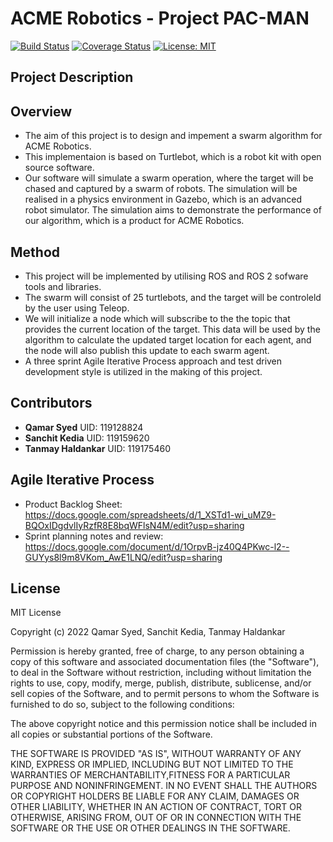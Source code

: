 # ACME Robotics - Project PAC-MAN
[![Build Status](https://github.com/Sanchitkedia/ENPM808X_PacMan/actions/workflows/cmake.yml/badge.svg)](https://github.com/Sanchitkedia/ENPM808X_PacMan/actions)
[![Coverage Status](https://coveralls.io/repos/github/Sanchitkedia/ENPM808X_PacMan/badge.svg?branch=main)](https://coveralls.io/github/Sanchitkedia/ENPM808X_PacMan?branch=main)
[![License: MIT](https://img.shields.io/badge/License-MIT-yellow.svg)](https://opensource.org/licenses/MIT)

## Project Description

## Overview

- The aim of this project is to design and impement a swarm algorithm for ACME Robotics.
- This implementaion is based on Turtlebot, which is a robot kit with open source software. 
- Our software will simulate a swarm operation, where the target will be chased and captured by a swarm of robots. The simulation will be realised in a physics environment in Gazebo, which is an advanced robot simulator. The simulation aims to demonstrate the performance of our algorithm, which is a product for ACME Robotics.

## Method
- This project will be implemented by utilising ROS and ROS 2 sofware tools and libraries. 
- The swarm will consist of 25 turtlebots, and the target will be controleld by the user using Teleop.
- We will initialize a node which will subscribe to the the topic that provides the current location of the target. This data will be used by the algorithm to calculate the updated target location for each agent, and the node will also publish this update to each swarm agent. 
- A three sprint Agile Iterative Process approach and test driven development style is utilized in the making of this project.

## Contributors
- **Qamar Syed** UID: 119128824 
- **Sanchit Kedia** UID: 119159620
- **Tanmay Haldankar** UID: 119175460

## Agile Iterative Process
- Product Backlog Sheet: https://docs.google.com/spreadsheets/d/1_XSTd1-wi_uMZ9-BQOxIDgdvlIyRzfR8E8bqWFlsN4M/edit?usp=sharing
- Sprint planning notes and review: https://docs.google.com/document/d/1OrpvB-jz40Q4PKwc-l2--GUYys8l9m8VKom_AwE1LNQ/edit?usp=sharing

## License

MIT License

Copyright (c) 2022 Qamar Syed, Sanchit Kedia, Tanmay Haldankar

Permission is hereby granted, free of charge, to any person obtaining a copy of this software and associated documentation files (the "Software"), to deal in the Software without restriction, including without limitation the rights to use, copy, modify, merge, publish, distribute, sublicense, and/or sell copies of the Software, and to permit persons to whom the Software is furnished to do so, subject to the following conditions:

The above copyright notice and this permission notice shall be included in all copies or substantial portions of the Software.

THE SOFTWARE IS PROVIDED "AS IS", WITHOUT WARRANTY OF ANY KIND, EXPRESS OR IMPLIED, INCLUDING BUT NOT LIMITED TO THE WARRANTIES OF MERCHANTABILITY,FITNESS FOR A PARTICULAR PURPOSE AND NONINFRINGEMENT. IN NO EVENT SHALL THE AUTHORS OR COPYRIGHT HOLDERS BE LIABLE FOR ANY CLAIM, DAMAGES OR OTHER LIABILITY, WHETHER IN AN ACTION OF CONTRACT, TORT OR OTHERWISE, ARISING FROM, OUT OF OR IN CONNECTION WITH THE SOFTWARE OR THE USE OR OTHER DEALINGS IN THE SOFTWARE.
